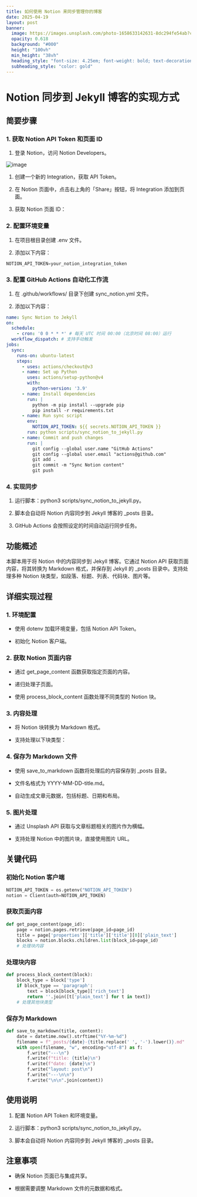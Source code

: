 ```yaml
---
title: 如何使用 Notion 来同步管理你的博客
date: 2025-04-19
layout: post
banner:
  image: https://images.unsplash.com/photo-1658633142631-8dc294fe54ab?crop=entropy&cs=tinysrgb&fit=max&fm=jpg&ixid=M3w2OTIwMzJ8MHwxfHJhbmRvbXx8fHx8fHx8fDE3NDUwNzk4ODR8&ixlib=rb-4.0.3&q=80&w=1080
  opacity: 0.618
  background: "#000"
  height: "100vh"
  min_height: "38vh"
  heading_style: "font-size: 4.25em; font-weight: bold; text-decoration: underline"
  subheading_style: "color: gold"
---
```


# Notion 同步到 Jekyll 博客的实现方式

## 简要步骤

### 1. 获取 Notion API Token 和页面 ID

1. 登录 Notion，访问 Notion Developers。

![image](https://prod-files-secure.s3.us-west-2.amazonaws.com/a7a0cc5a-89b9-4cda-8686-1fba0ca52f40/d19c1afe-dea5-4312-9333-786b0ba83054/image.png?X-Amz-Algorithm=AWS4-HMAC-SHA256&X-Amz-Content-Sha256=UNSIGNED-PAYLOAD&X-Amz-Credential=ASIAZI2LB4665FD64V55%2F20250419%2Fus-west-2%2Fs3%2Faws4_request&X-Amz-Date=20250419T162444Z&X-Amz-Expires=3600&X-Amz-Security-Token=IQoJb3JpZ2luX2VjEAgaCXVzLXdlc3QtMiJHMEUCIQCSFx3PFW%2B5d4SfeQJR66Omo4%2Bhuif6gkvQjUzW%2F3GwdAIgSbUIOrB7r8TM%2B7lIahpSumRTRv%2Fhjgc3B%2Bd7qHNWDQAqiAQIkf%2F%2F%2F%2F%2F%2F%2F%2F%2F%2FARAAGgw2Mzc0MjMxODM4MDUiDHmowrrB52kfKSnUCircA8ZfP%2BAU4npyn%2BeS8VyYx8%2F8B1zq1CiH4YEz0%2BL4Qq4nZ%2BvA%2BvEubHpMBwGaQ3xiazTHBJ7XQfWU09pdDEmrX7sbRFsgmlOiR92iTR0yy2M3s77iOmL7MYtRImkxO%2FdZNIav0wlUk5kL6L%2F09Uq2T2sCOlwWl4a%2Fs4gp9Ay57kZiP3aOlB5a5YxOTSXP1vZlsCApodkqQLaQXuiFJsyRwEObNk%2FcfygzcTYxQlhupyuQOZ5G5g3NJoVLTZZ1yxcFf8dj1q86vmNy1iFqbyHbsAts8pFqhCpHdrxzrmUYXYasRADLsApdmxNtuykb1Olveio0VpLj9x%2BtFnfnM1xyUsYaY%2FUIbmIo9tf1z69NWuo8FKGSApaKrSbJV3%2BDLZX%2Bh9v6fSdASKy5EP69LJURAbctgGsard1HrgFDrHMUpXudFJwX7MdbmDmCCdyVwh9laL33PIht1GYB2oalge4%2FVLHzdYmX4hLvHgYrCI9UW0FoHhMypirNVvT2VqspMqK6KPvfzYLQJpp5m%2FRONOErVcrpzMMTQ2G5Mvhr64cxDYn6I%2BVKEZISkmmPnCg77HfVkN3Aha3MVYE1nY2XhTER07jvBMQ38lCnIe0z%2FMW2KArXLvwCYs1nJHjVY9tpMIqDj8AGOqUBnaZr%2BXIXDOYjV%2BfCTagLFp8sT8%2BUoI6N040OAh3celHNT3xcqGrkNYQSbDgwa0J5AYFkc9C16fNdGosE2sBQwmb96xR1cgCXtqDOWNASf5eETgCt%2F3Qu%2FoN8py3r%2B9%2F0ke0LpfDT4CMSF7BysikY3OG80yPHeC%2Frzp%2FXiIwia1PN5WGAqVt8KbklTgWldpQzy1fCEMNi06ycXtfofQu0lHkaR%2BW4&X-Amz-Signature=e3ca01db8c12c4a216a01f6826cc200a08828c01d0324b3baa530c27c5340a24&X-Amz-SignedHeaders=host&x-id=GetObject)

1. 创建一个新的 Integration，获取 API Token。

1. 在 Notion 页面中，点击右上角的「Share」按钮，将 Integration 添加到页面。

1. 获取 Notion 页面 ID：


### 2. 配置环境变量

1. 在项目根目录创建 .env 文件。

1. 添加以下内容：

```javascript
NOTION_API_TOKEN=your_notion_integration_token
```

### 3. 配置 GitHub Actions 自动化工作流

1. 在 .github/workflows/ 目录下创建 sync_notion.yml 文件。

1. 添加以下内容：

```yaml
name: Sync Notion to Jekyll
on:
  schedule:
    - cron: '0 0 * * *' # 每天 UTC 时间 00:00（北京时间 08:00）运行
  workflow_dispatch: # 支持手动触发
jobs:
  sync:
    runs-on: ubuntu-latest
    steps:
      - uses: actions/checkout@v3
      - name: Set up Python
        uses: actions/setup-python@v4
        with:
          python-version: '3.9'
      - name: Install dependencies
        run: |
          python -m pip install --upgrade pip
          pip install -r requirements.txt
      - name: Run sync script
        env:
          NOTION_API_TOKEN: ${{ secrets.NOTION_API_TOKEN }}
        run: python scripts/sync_notion_to_jekyll.py
      - name: Commit and push changes
        run: |
          git config --global user.name "GitHub Actions"
          git config --global user.email "actions@github.com"
          git add .
          git commit -m "Sync Notion content"
          git push
```

### 4. 实现同步

1. 运行脚本：python3 scripts/sync_notion_to_jekyll.py。

1. 脚本会自动将 Notion 内容同步到 Jekyll 博客的 _posts 目录。

1. GitHub Actions 会按照设定的时间自动运行同步任务。

## 功能概述

本脚本用于将 Notion 中的内容同步到 Jekyll 博客。它通过 Notion API 获取页面内容，将其转换为 Markdown 格式，并保存到 Jekyll 的 _posts 目录中。支持处理多种 Notion 块类型，如段落、标题、列表、代码块、图片等。

## 详细实现过程

### 1. 环境配置

- 使用 dotenv 加载环境变量，包括 Notion API Token。

- 初始化 Notion 客户端。

### 2. 获取 Notion 页面内容

- 通过 get_page_content 函数获取指定页面的内容。

- 递归处理子页面。

- 使用 process_block_content 函数处理不同类型的 Notion 块。

### 3. 内容处理

- 将 Notion 块转换为 Markdown 格式。

- 支持处理以下块类型：


### 4. 保存为 Markdown 文件

- 使用 save_to_markdown 函数将处理后的内容保存到 _posts 目录。

- 文件名格式为 YYYY-MM-DD-title.md。

- 自动生成文章元数据，包括标题、日期和布局。

### 5. 图片处理

- 通过 Unsplash API 获取与文章标题相关的图片作为横幅。

- 支持处理 Notion 中的图片块，直接使用图片 URL。

## 关键代码

### 初始化 Notion 客户端

```python
NOTION_API_TOKEN = os.getenv("NOTION_API_TOKEN")
notion = Client(auth=NOTION_API_TOKEN)
```

### 获取页面内容

```python
def get_page_content(page_id):
    page = notion.pages.retrieve(page_id=page_id)
    title = page['properties']['title']['title'][0]['plain_text']
    blocks = notion.blocks.children.list(block_id=page_id)
    # 处理块内容
```

### 处理块内容

```python
def process_block_content(block):
    block_type = block['type']
    if block_type == 'paragraph':
        text = block[block_type]['rich_text']
        return ''.join([t['plain_text'] for t in text])
    # 处理其他块类型
```

### 保存为 Markdown

```python
def save_to_markdown(title, content):
    date = datetime.now().strftime("%Y-%m-%d")
    filename = f"_posts/{date}-{title.replace(' ', '-').lower()}.md"
    with open(filename, "w", encoding="utf-8") as f:
        f.write("---\n")
        f.write(f"title: {title}\n")
        f.write(f"date: {date}\n")
        f.write("layout: post\n")
        f.write("---\n\n")
        f.write("\n\n".join(content))
```

## 使用说明

1. 配置 Notion API Token 和环境变量。

1. 运行脚本：python3 scripts/sync_notion_to_jekyll.py。

1. 脚本会自动将 Notion 内容同步到 Jekyll 博客的 _posts 目录。

## 注意事项

- 确保 Notion 页面已与集成共享。

- 根据需要调整 Markdown 文件的元数据和格式。